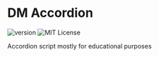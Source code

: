 # DM Accordion

![version](https://img.shields.io/badge/version-1.0.0-brightgreen.svg?style=flat-square "Version")
![MIT License](https://img.shields.io/badge/license-MIT-blue.svg?style=flat-square)

Accordion script mostly for educational purposes